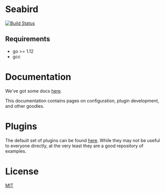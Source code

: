 # Seabird

[![Build Status](https://travis-ci.org/belak/go-seabird.svg?branch=master)](https://travis-ci.org/belak/go-seabird)

## Requirements

* go >= 1.12
* gcc

# Documentation

We've got some docs [here](./docs/README.md).

This documentation contains pages on configuration, plugin development, and other goodies.

# Plugins

The default set of plugins can be found
[here](https://github.com/belak/go-seabird-plugins). While they may not be
useful to everyone directly, at the very least they are a good repository of
examples.

# License

[MIT](LICENSE)
